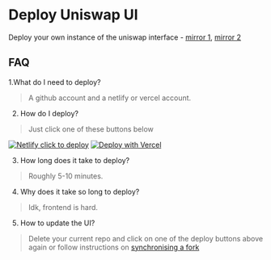 # Deploy Uniswap UI

Deploy your own instance of the uniswap interface - [mirror 1](https://uncensored-uniswap.netlify.app/), [mirror 2](https://uncensored-uniswap.vercel.app/)

## FAQ

1.What do I need to deploy?

> A github account and a netlify or vercel account.

2. How do I deploy?

> Just click one of these buttons below

[![Netlify click to deploy](https://www.netlify.com/img/deploy/button.svg)](https://app.netlify.com/start/deploy?repository=https://github.com/Uniswap/uniswap-interface)
[![Deploy with Vercel](https://vercel.com/button)](https://vercel.com/new/git/external?repository-url=https%3A%2F%2Fgithub.com%2FUniswap%2Funiswap-interface)

3. How long does it take to deploy?

> Roughly 5-10 minutes.

4. Why does it take so long to deploy?

> Idk, frontend is hard.

5. How to update the UI? 

> Delete your current repo and click on one of the deploy buttons above again or follow instructions on [synchronising a fork](https://docs.github.com/en/github/collaborating-with-pull-requests/working-with-forks/syncing-a-fork)
